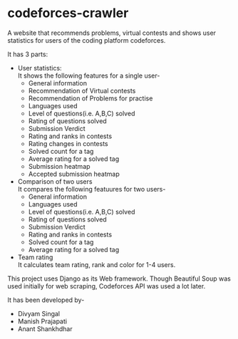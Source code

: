 # codeforces-crawler
A website that recommends problems, virtual contests and shows user statistics for users of the coding platform codeforces.

It has 3 parts:
- User statistics:   
It shows the following features for a single user-   
  - General information
  - Recommendation of Virtual contests
  - Recommendation of Problems for practise
  - Languages used
  - Level of questions(i.e. A,B,C) solved
  - Rating of questions solved
  - Submission Verdict
  - Rating and ranks in contests
  - Rating changes in contests
  - Solved count for a tag
  - Average rating for a solved tag
  - Submission heatmap
  - Accepted submission heatmap
- Comparison of two users   
It compares the following featuures for two users-   
  - General information
  - Languages used
  - Level of questions(i.e. A,B,C) solved
  - Rating of questions solved
  - Submission Verdict
  - Rating and ranks in contests
  - Solved count for a tag
  - Average rating for a solved tag
- Team rating   
It calculates team rating, rank and color for 1-4 users.

This project uses Django as its Web framework. Though Beautiful Soup was used initially for web scraping, Codeforces API was used a lot later.

It has been developed by-
- Divyam Singal
- Manish Prajapati
- Anant Shankhdhar
